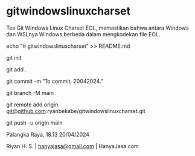 # gitwindowslinuxcharset

Tes Git Windows Linux Charset EOL, memastikan bahwa antara Windows dan WSLnya Windows berbeda dalam mengkodekan file EOL.

echo "# gitwindowslinuxcharset" >> README.md

git init

git add .

git commit -m "1b commit, 20042024."

git branch -M main

git remote add origin git@github.com:ryanbekabe/gitwindowslinuxcharset.git

git push -u origin main


Palangka Raya, 18.13 20/04/2024

Riyan H. S. | hanyajasa@gmail.com | HanyaJasa.com
